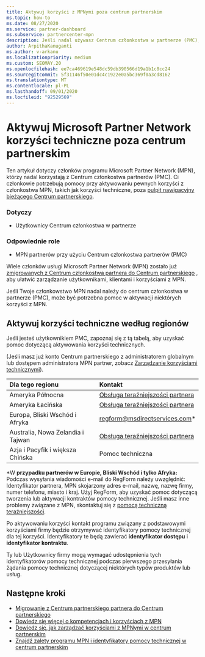 ```yaml
---
title: Aktywuj korzyści z MPNymi poza centrum partnerskim
ms.topic: how-to
ms.date: 08/27/2020
ms.service: partner-dashboard
ms.subservice: partnercenter-mpn
description: Jeśli nadal używasz Centrum członkostwa w partnerze (PMC), Dowiedz się, komu skontaktować się z pomocą techniczną, aby uzyskać pomoc w zakresie aktywacji korzyści z pomocy technicznej MPN i uzyskać korzyści dotyczące identyfikatorów.
author: ArpithaKanuganti
ms.author: v-arkanu
ms.localizationpriority: medium
ms.custom: SEOMAY.20
ms.openlocfilehash: ee7ca469619e548dc59db390566d19a1b1c8cc24
ms.sourcegitcommit: 5f31146f50e01dc4c1922e0a5bc369f0a3cd8162
ms.translationtype: MT
ms.contentlocale: pl-PL
ms.lasthandoff: 09/01/2020
ms.locfileid: "92529569"
---
```

# <a name="activate-microsoft-partner-network-technical-benefits-outside-of-partner-center"></a>Aktywuj Microsoft Partner Network korzyści techniczne poza centrum partnerskim

Ten artykuł dotyczy członków programu Microsoft Partner Network (MPN), którzy nadal korzystają z Centrum członkostwa partnerów (PMC). Ci członkowie potrzebują pomocy przy aktywowaniu pewnych korzyści z członkostwa MPN, takich jak korzyści techniczne, poza [pulpit nawigacyjny bieżącego Centrum partnerskiego](https://partner.microsoft.com/dashboard).

### <a name="applies-to"></a>Dotyczy

- Użytkownicy Centrum członkostwa w partnerze

### <a name="appropriate-roles"></a>Odpowiednie role

- MPN partnerów przy użyciu Centrum członkostwa partnerów (PMC)

Wiele członków usługi Microsoft Partner Network (MPN) zostało już [zmigrowanych z Centrum członkostwa partnera do Centrum partnerskiego](prepare-pmc-pc-migration.md) , aby ułatwić zarządzanie użytkownikami, klientami i korzyściami z MPN.

Jeśli Twoje członkowstwo MPN nadal należy do centrum członkostwa w partnerze (PMC), może być potrzebna pomoc w aktywacji niektórych korzyści z MPN.

## <a name="activate-technical-benefits-by-region"></a>Aktywuj korzyści techniczne według regionów

Jeśli jesteś użytkownikiem PMC, zapoznaj się z tą tabelą, aby uzyskać pomoc dotyczącą aktywowania korzyści technicznych.

(Jeśli masz już konto Centrum partnerskiego z administratorem globalnym lub dostępem administratora MPN partner, zobacz [Zarządzanie korzyściami technicznymi](manage-your-partner-network-benefits.md#manage-technical-benefits)).

|Dla tego regionu  | Kontakt |
|:--------|:------------|
|Ameryka Północna  | [Obsługa teraźniejszości partnera](https://partner.microsoft.com/support?issueid=300-0042)  |
|Ameryka Łacińska  | [Obsługa teraźniejszości partnera](https://partner.microsoft.com/support?issueid=300-0042)  |
|Europa, Bliski Wschód i Afryka  | [regform@msdirectservices.com](mailto:regform@msdirectservices.com)*  |
|Australia, Nowa Zelandia i Tajwan  | [Obsługa teraźniejszości partnera](https://partner.microsoft.com/support?issueid=300-0042)  |
|Azja i Pacyfik i większa Chińska  | Pomoc techniczna  |

\*W **przypadku partnerów w Europie, Bliski Wschód i tylko Afryka:** Podczas wysyłania wiadomości e-mail do RegForm należy uwzględnić: Identyfikator partnera, MPN skojarzony adres e-mail, nazwę, nazwę firmy, numer telefonu, miasto i kraj. Użyj RegForm, aby uzyskać pomoc dotyczącą tworzenia lub aktywacji kontraktów pomocy technicznej. Jeśli masz inne problemy związane z MPN, skontaktuj się z [pomocą techniczną teraźniejszości](https://partner.microsoft.com/support?issueid=300-0042).

Po aktywowaniu korzyści kontakt programu związany z podstawowymi korzyściami firmy będzie otrzymywać identyfikatory pomocy technicznej dla tej korzyści. Identyfikatory te będą zawierać **identyfikator dostępu** i **identyfikator kontraktu**. 

Ty lub Użytkownicy firmy mogą wymagać udostępnienia tych identyfikatorów pomocy technicznej podczas pierwszego przesyłania żądania pomocy technicznej dotyczącej niektórych typów produktów lub usług.

## <a name="next-steps"></a>Następne kroki

- [Migrowanie z Centrum partnerskiego partnera do Centrum partnerskiego](prepare-pmc-pc-migration.md)
- [Dowiedz się więcej o kompetencjach i korzyściach z MPN](learn-about-competencies.md)
- [Dowiedz się, jak zarządzać korzyściami z MPNymi w centrum partnerskim](manage-your-partner-network-benefits.md)
- [Znajdź zalety programu MPN i identyfikatory pomocy technicznej w centrum partnerskim](mpn-find-benefits.md)
